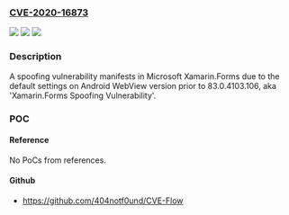 ### [CVE-2020-16873](https://cve.mitre.org/cgi-bin/cvename.cgi?name=CVE-2020-16873)
![](https://img.shields.io/static/v1?label=Product&message=xamarin.forms&color=blue)
![](https://img.shields.io/static/v1?label=Version&message=n%2Fa&color=blue)
![](https://img.shields.io/static/v1?label=Vulnerability&message=Spoofing&color=brighgreen)

### Description

A spoofing vulnerability manifests in Microsoft Xamarin.Forms due to the default settings on Android WebView version prior to 83.0.4103.106, aka 'Xamarin.Forms Spoofing Vulnerability'.

### POC

#### Reference
No PoCs from references.

#### Github
- https://github.com/404notf0und/CVE-Flow

